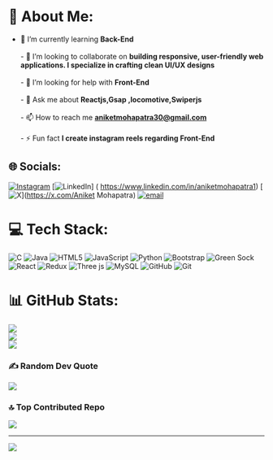 # 💫 About Me:
- 🌱 I’m currently learning **Back-End**<br><br>- 👯 I’m looking to collaborate on **building responsive, user-friendly web applications. I specialize in crafting clean UI/UX designs**<br><br>- 🤝 I’m looking for help with **Front-End**<br><br>- 💬 Ask me about **Reactjs,Gsap ,locomotive,Swiperjs**<br><br>- 📫 How to reach me **aniketmohapatra30@gmail.com**<br><br>- ⚡ Fun fact **I create instagram reels regarding Front-End**


## 🌐 Socials:
[![Instagram](https://img.shields.io/badge/Instagram-%23E4405F.svg?logo=Instagram&logoColor=white)](https://instagram.com/aniket_mohapatra) [![LinkedIn](https://img.shields.io/badge/LinkedIn-%230077B5.svg?logo=linkedin&logoColor=white)] ( https://www.linkedin.com/in/aniketmohapatra1) [![X](https://img.shields.io/badge/X-black.svg?logo=X&logoColor=white)](https://x.com/Aniket Mohapatra) [![email](https://img.shields.io/badge/Email-D14836?logo=gmail&logoColor=white)](mailto:aniketmohapatra30@gmail.com) 

# 💻 Tech Stack:
![C](https://img.shields.io/badge/c-%2300599C.svg?style=for-the-badge&logo=c&logoColor=white) ![Java](https://img.shields.io/badge/java-%23ED8B00.svg?style=for-the-badge&logo=openjdk&logoColor=white) ![HTML5](https://img.shields.io/badge/html5-%23E34F26.svg?style=for-the-badge&logo=html5&logoColor=white) ![JavaScript](https://img.shields.io/badge/javascript-%23323330.svg?style=for-the-badge&logo=javascript&logoColor=%23F7DF1E) ![Python](https://img.shields.io/badge/python-3670A0?style=for-the-badge&logo=python&logoColor=ffdd54) ![Bootstrap](https://img.shields.io/badge/bootstrap-%238511FA.svg?style=for-the-badge&logo=bootstrap&logoColor=white) ![Green Sock](https://img.shields.io/badge/green%20sock-88CE02?style=for-the-badge&logo=greensock&logoColor=white) ![React](https://img.shields.io/badge/react-%2320232a.svg?style=for-the-badge&logo=react&logoColor=%2361DAFB) ![Redux](https://img.shields.io/badge/redux-%23593d88.svg?style=for-the-badge&logo=redux&logoColor=white) ![Three js](https://img.shields.io/badge/threejs-black?style=for-the-badge&logo=three.js&logoColor=white) ![MySQL](https://img.shields.io/badge/mysql-4479A1.svg?style=for-the-badge&logo=mysql&logoColor=white) ![GitHub](https://img.shields.io/badge/github-%23121011.svg?style=for-the-badge&logo=github&logoColor=white) ![Git](https://img.shields.io/badge/git-%23F05033.svg?style=for-the-badge&logo=git&logoColor=white)
# 📊 GitHub Stats:
![](https://github-readme-stats.vercel.app/api?username=AniketMohapatra7&theme=dark&hide_border=false&include_all_commits=true&count_private=false)<br/>
![](https://github-readme-streak-stats.herokuapp.com/?user=AniketMohapatra7&theme=dark&hide_border=false)<br/>
![](https://github-readme-stats.vercel.app/api/top-langs/?username=AniketMohapatra7&theme=dark&hide_border=false&include_all_commits=true&count_private=false&layout=compact)

### ✍️ Random Dev Quote
![](https://quotes-github-readme.vercel.app/api?type=horizontal&theme=gruvbox)

### 🔝 Top Contributed Repo
![](https://github-contributor-stats.vercel.app/api?username=AniketMohapatra7&limit=5&theme=dark&combine_all_yearly_contributions=true)

---
[![](https://visitcount.itsvg.in/api?id=AniketMohapatra7&icon=5&color=13)](https://visitcount.itsvg.in)

<!-- Proudly created with GPRM ( https://gprm.itsvg.in ) -->
